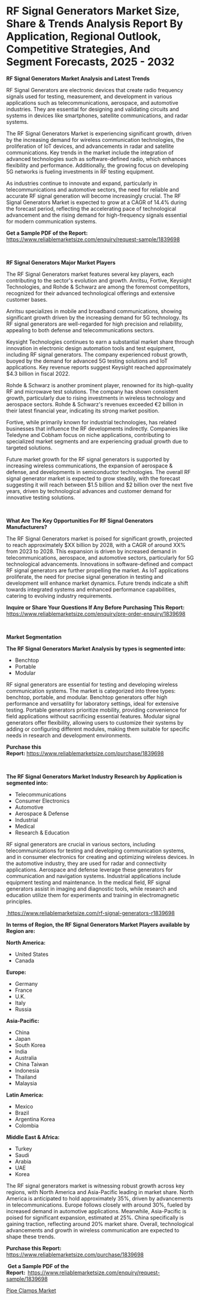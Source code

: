 <p><h1>RF Signal Generators Market Size, Share & Trends Analysis Report By Application, Regional Outlook, Competitive Strategies, And Segment Forecasts, 2025 - 2032</h1></p><p><strong>RF Signal Generators Market Analysis and Latest Trends</strong></p>
<p><p>RF Signal Generators are electronic devices that create radio frequency signals used for testing, measurement, and development in various applications such as telecommunications, aerospace, and automotive industries. They are essential for designing and validating circuits and systems in devices like smartphones, satellite communications, and radar systems.</p><p>The RF Signal Generators Market is experiencing significant growth, driven by the increasing demand for wireless communication technologies, the proliferation of IoT devices, and advancements in radar and satellite communications. Key trends in the market include the integration of advanced technologies such as software-defined radio, which enhances flexibility and performance. Additionally, the growing focus on developing 5G networks is fueling investments in RF testing equipment.</p><p>As industries continue to innovate and expand, particularly in telecommunications and automotive sectors, the need for reliable and accurate RF signal generation will become increasingly crucial. The RF Signal Generators Market is expected to grow at a CAGR of 14.4% during the forecast period, reflecting the accelerating pace of technological advancement and the rising demand for high-frequency signals essential for modern communication systems.</p></p>
<p><strong>Get a Sample PDF of the Report:&nbsp;</strong> <a href="https://www.reliablemarketsize.com/enquiry/request-sample/1839698?utm_campaign=2283&utm_medium=2&utm_source=Github&utm_content=ia&utm_term=19022025&utm_id=rf-signal-generators">https://www.reliablemarketsize.com/enquiry/request-sample/1839698</a></p>
<p>&nbsp;</p>
<p><strong>RF Signal Generators Major Market Players</strong></p>
<p><p>The RF Signal Generators market features several key players, each contributing to the sector's evolution and growth. Anritsu, Fortive, Keysight Technologies, and Rohde & Schwarz are among the foremost competitors, recognized for their advanced technological offerings and extensive customer bases.</p><p>Anritsu specializes in mobile and broadband communications, showing significant growth driven by the increasing demand for 5G technology. Its RF signal generators are well-regarded for high precision and reliability, appealing to both defense and telecommunications sectors.</p><p>Keysight Technologies continues to earn a substantial market share through innovation in electronic design automation tools and test equipment, including RF signal generators. The company experienced robust growth, buoyed by the demand for advanced 5G testing solutions and IoT applications. Key revenue reports suggest Keysight reached approximately $4.3 billion in fiscal 2022.</p><p>Rohde & Schwarz is another prominent player, renowned for its high-quality RF and microwave test solutions. The company has shown consistent growth, particularly due to rising investments in wireless technology and aerospace sectors. Rohde & Schwarz's revenues exceeded €2 billion in their latest financial year, indicating its strong market position.</p><p>Fortive, while primarily known for industrial technologies, has related businesses that influence the RF developments indirectly. Companies like Teledyne and Cobham focus on niche applications, contributing to specialized market segments and are experiencing gradual growth due to targeted solutions.</p><p>Future market growth for the RF signal generators is supported by increasing wireless communications, the expansion of aerospace & defense, and developments in semiconductor technologies. The overall RF signal generator market is expected to grow steadily, with the forecast suggesting it will reach between $1.5 billion and $2 billion over the next five years, driven by technological advances and customer demand for innovative testing solutions.</p></p>
<p>&nbsp;</p>
<p><strong>What Are The Key Opportunities For RF Signal Generators Manufacturers?</strong></p>
<p><p>The RF Signal Generators market is poised for significant growth, projected to reach approximately $XX billion by 2028, with a CAGR of around XX% from 2023 to 2028. This expansion is driven by increased demand in telecommunications, aerospace, and automotive sectors, particularly for 5G technological advancements. Innovations in software-defined and compact RF signal generators are further propelling the market. As IoT applications proliferate, the need for precise signal generation in testing and development will enhance market dynamics. Future trends indicate a shift towards integrated systems and enhanced performance capabilities, catering to evolving industry requirements.</p></p>
<p><strong>Inquire or Share Your Questions If Any Before Purchasing This Report:</strong> <a href="https://www.reliablemarketsize.com/enquiry/pre-order-enquiry/1839698?utm_campaign=2283&utm_medium=2&utm_source=Github&utm_content=ia&utm_term=19022025&utm_id=rf-signal-generators">https://www.reliablemarketsize.com/enquiry/pre-order-enquiry/1839698</a></p>
<p>&nbsp;</p>
<p><strong>Market Segmentation</strong></p>
<p><strong>The RF Signal Generators Market Analysis by types is segmented into:</strong></p>
<p><ul><li>Benchtop</li><li>Portable</li><li>Modular</li></ul></p>
<p><p>RF signal generators are essential for testing and developing wireless communication systems. The market is categorized into three types: benchtop, portable, and modular. Benchtop generators offer high performance and versatility for laboratory settings, ideal for extensive testing. Portable generators prioritize mobility, providing convenience for field applications without sacrificing essential features. Modular signal generators offer flexibility, allowing users to customize their systems by adding or configuring different modules, making them suitable for specific needs in research and development environments.</p></p>
<p><strong>Purchase this Report:&nbsp;</strong><a href="https://www.reliablemarketsize.com/purchase/1839698?utm_campaign=2283&utm_medium=2&utm_source=Github&utm_content=ia&utm_term=19022025&utm_id=rf-signal-generators">https://www.reliablemarketsize.com/purchase/1839698</a></p>
<p>&nbsp;</p>
<p><strong>The RF Signal Generators Market Industry Research by Application is segmented into:</strong></p>
<p><ul><li>Telecommunications</li><li>Consumer Electronics</li><li>Automotive</li><li>Aerospace & Defense</li><li>Industrial</li><li>Medical</li><li>Research & Education</li></ul></p>
<p><p>RF signal generators are crucial in various sectors, including telecommunications for testing and developing communication systems, and in consumer electronics for creating and optimizing wireless devices. In the automotive industry, they are used for radar and connectivity applications. Aerospace and defense leverage these generators for communication and navigation systems. Industrial applications include equipment testing and maintenance. In the medical field, RF signal generators assist in imaging and diagnostic tools, while research and education utilize them for experiments and training in electromagnetic principles.</p></p>
<p><a href="https://www.reliablemarketsize.com/rf-signal-generators-r1839698?utm_campaign=2283&utm_medium=2&utm_source=Github&utm_content=ia&utm_term=19022025&utm_id=rf-signal-generators">&nbsp;https://www.reliablemarketsize.com/rf-signal-generators-r1839698</a></p>
<p><strong>In terms of Region, the RF Signal Generators Market Players available by Region are:</strong></p>
<p>
    <p> <strong> North America: </strong>
        <ul>
            <li>United States</li>
            <li>Canada</li>
        </ul>
        </p> 
    <p> <strong> Europe: </strong>
        <ul>
            <li>Germany</li>
            <li>France</li>
            <li>U.K.</li>
            <li>Italy</li>
            <li>Russia</li>
        </ul>
        </p> 
    <p> <strong> Asia-Pacific: </strong>
        <ul>
            <li>China</li>
            <li>Japan</li>
            <li>South Korea</li>
            <li>India</li>
            <li>Australia</li>
            <li>China Taiwan</li>
            <li>Indonesia</li>
            <li>Thailand</li>
            <li>Malaysia</li>
        </ul>
        </p> 
    <p> <strong> Latin America: </strong>
        <ul>
            <li>Mexico</li>
            <li>Brazil</li>
            <li>Argentina Korea</li>
            <li>Colombia</li>
        </ul>
        </p> 
    <p> <strong> Middle East & Africa: </strong>
        <ul>
            <li>Turkey</li>
            <li>Saudi</li>
            <li>Arabia</li>
            <li>UAE</li>
            <li>Korea</li>
        </ul>
    </p>
    </p>
<p><p>The RF signal generators market is witnessing robust growth across key regions, with North America and Asia-Pacific leading in market share. North America is anticipated to hold approximately 35%, driven by advancements in telecommunications. Europe follows closely with around 30%, fueled by increased demand in automotive applications. Meanwhile, Asia-Pacific is poised for significant expansion, estimated at 25%. China specifically is gaining traction, reflecting around 20% market share. Overall, technological advancements and growth in wireless communication are expected to shape these trends.</p></p>
<p><strong>Purchase this Report: </strong><a href="https://www.reliablemarketsize.com/purchase/1839698?utm_campaign=2283&utm_medium=2&utm_source=Github&utm_content=ia&utm_term=19022025&utm_id=rf-signal-generators">https://www.reliablemarketsize.com/purchase/1839698</a></p>
<p>&nbsp;<strong>Get a Sample PDF of the Report:&nbsp;&nbsp;</strong><a href="https://www.reliablemarketsize.com/enquiry/request-sample/1839698?utm_campaign=2283&utm_medium=2&utm_source=Github&utm_content=ia&utm_term=19022025&utm_id=rf-signal-generators">https://www.reliablemarketsize.com/enquiry/request-sample/1839698</a></p>
<p><strong></strong></p>
<p><p><a href="https://github.com/bornergabrielle89/Market-Research-Report-List-1/blob/main/pipe-clamps-market.md?utm_campaign=2283&utm_medium=2&utm_source=Github&utm_content=ia&utm_term=19022025&utm_id=rf-signal-generators">Pipe Clamps Market</a></p></p>